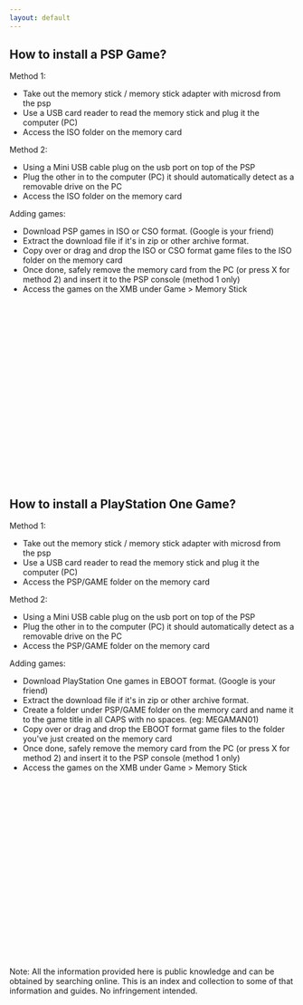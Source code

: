 ```yaml
---
layout: default
---
```

## How to install a PSP Game?
Method 1:  
* Take out the memory stick / memory stick adapter with microsd from the psp
*	Use a USB card reader to read the memory stick and plug it the computer (PC)
*	Access the ISO folder on the memory card

Method 2:
*	Using a Mini USB cable plug on the usb port on top of the PSP
*	Plug the other in to the computer (PC) it should automatically detect as a removable drive on the PC
*	Access the ISO folder on the memory card

Adding games:
* Download PSP games in ISO or CSO format. (Google is your friend)
*	Extract the download file if it's in zip or other archive format.
* Copy over or drag and drop the ISO or CSO format game files to the ISO folder on the memory card
*	Once done, safely remove the memory card from the PC (or press X for method 2) and insert it to the PSP console (method 1 only)
*	Access the games on the XMB under Game > Memory Stick
<iframe width="100%" height="315" src="" frameborder="0"></iframe>

## How to install a PlayStation One Game?
Method 1:  
* Take out the memory stick / memory stick adapter with microsd from the psp
*	Use a USB card reader to read the memory stick and plug it the computer (PC)
*	Access the PSP/GAME folder on the memory card

Method 2:
*	Using a Mini USB cable plug on the usb port on top of the PSP
*	Plug the other in to the computer (PC) it should automatically detect as a removable drive on the PC
*	Access the PSP/GAME folder on the memory card 

Adding games:
* Download PlayStation One games in EBOOT format. (Google is your friend)
*	Extract the download file if it's in zip or other archive format.
*	Create a folder under PSP/GAME folder on the memory card and name it to the game title in all CAPS with no spaces. (eg: MEGAMAN01)
* Copy over or drag and drop the EBOOT format game files to the folder you've just created on the memory card
*	Once done, safely remove the memory card from the PC (or press X for method 2) and insert it to the PSP console (method 1 only)
*	Access the games on the XMB under Game > Memory Stick
<iframe width="100%" height="315" src="" frameborder="0"></iframe>

Note: All the information provided here is public knowledge and can be obtained by searching online. This is an index and collection to some of that information and guides. No infringement intended.

